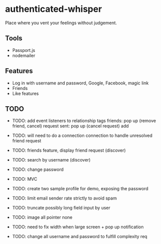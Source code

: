 # authenticated-whisper

Place where you vent your feelings without judgement.

## Tools

- Passport.js
- nodemailer

## Features

- Log in with username and password, Google, Facebook, magic link
- Friends
- Like features

## TODO

- TODO: add event listeners to relationship tags
  friends: pop up (remove friend, cancel)
  request sent: pop up (cancel request)
  add

- TODO: will need to do a connection connection to handle unresolved friend request
- TODO: friends feature, display friend request (discover)
- TODO: search by username (discover)
- TODO: change password
- TODO: MVC
- TODO: create two sample profile for demo, exposing the password
- TODO: limit email sender rate strictly to avoid spam
- TODO: truncate possibly long field input by user
- TODO: image all pointer none
- TODO: need to fix width when large screen + pop up notification
- TODO: change all username and password to fulfill complexity req
